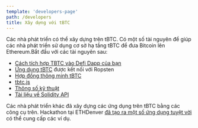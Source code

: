 ```yaml
---
template: 'developers-page'
path: /developers
title: Xây dựng với tBTC
---
```

Các nhà phát triển có thể xây dựng trên tBTC. Có một số tài nguyên để giúp các nhà phát triển sử dụng cơ sở hạ tầng tBTC để đưa Bitcoin lên Ethereum.Bắt đầu với các tài nguyên sau:

- [Cách tích hợp TBTC vào Defi Dapp của bạn](/developers/how-to-integrate-tbtc-into-your-defi-dapp)
- [Ứng dụng tBTC](https://dapp.test.tbtc.network/) được kết nối với Ropsten
- [Hợp đồng thông minh tBTC](https://github.com/keep-network/tbtc)
- [tbtc.js](https://github.com/keep-network/tbtc.js)
- [Thông số kỹ thuật](http://docs.keep.network/tbtc/)
- [Tài liệu về Solidity API](http://docs.keep.network/tbtc/solidity/)


Các nhà phát triển khác đã xây dựng các ứng dụng trên tBTC bằng các công cụ trên. Hackathon tại ETHDenver [đã tạo ra một số ứng dụng tuyệt vời](https://blog.keep.network/bitcoin-earn-wins-ethdenver-tbtc-hackathon-prize-5233ce805468) có thể cung cấp các ví dụ.
